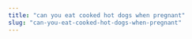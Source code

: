```yaml
---
title: "can you eat cooked hot dogs when pregnant"
slug: "can-you-eat-cooked-hot-dogs-when-pregnant"
---
```


